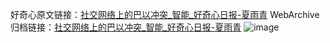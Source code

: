 好奇心原文链接：[社交网络上的巴以冲突_智能_好奇心日报-夏雨青](https://www.qdaily.com/articles/1799.html)
WebArchive归档链接：[社交网络上的巴以冲突_智能_好奇心日报-夏雨青](http://web.archive.org/web/20190623150056/https://www.qdaily.com/articles/1799.html)
![image](http://ww3.sinaimg.cn/large/007d5XDply1g3v4ke089fj30u03lhkjl)